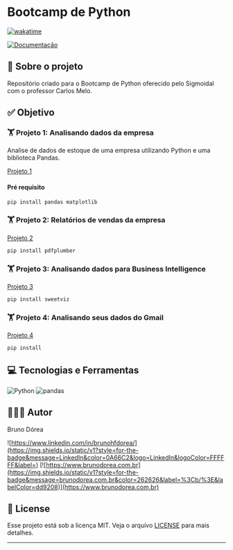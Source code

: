 # Bootcamp de Python

[![wakatime](https://wakatime.com/badge/user/68660678-6b86-4b78-98df-f5f41a37e1bc/project/c8819a71-d056-402c-b908-edb2a7e1c749.svg)](https://wakatime.com/badge/user/68660678-6b86-4b78-98df-f5f41a37e1bc/project/c8819a71-d056-402c-b908-edb2a7e1c749)

[![Documentação](https://img.shields.io/static/v1?style=for-the-badge&message=Documentação&color=4285F4&logo=Google+Docs&logoColor=FFFFFF&label=)](https://brunodorea.github.io/brunodorea_guide/site/nav/analise-dados-emp/)

## 💼 Sobre o projeto

Repositório criado para o Bootcamp de Python oferecido pelo Sigmoidal com o professor Carlos Melo.

## ✅ Objetivo

### 🏋️ Projeto 1: Analisando dados da empresa

Analise de dados de estoque de uma empresa utilizando Python e uma biblioteca Pandas.

[Projeto 1](./projetos/modulo_01/analise_de_dados_empresarial.ipynb)

#### Pré requisito

```bash
pip install pandas matplotlib
```

### 🏋️ Projeto 2: Relatórios de vendas da empresa

[Projeto 2](./projetos/modulo_02/relatorio_vendas.ipynb)

```bash
pip install pdfplumber
```

### 🏋️ Projeto 3: Analisando dados para Business Intelligence

[Projeto 3](./projetos/modulo_03/relatorio_bi.ipynb)

```bash
pip install sweetviz
```

### 🏋️ Projeto 4:  Analisando seus dados do Gmail

[Projeto 4](./projetos/modulo_04/relatorio_gmail.ipynb)

```bash
pip install 
```

## 💻 Tecnologias e Ferramentas

![Python](https://img.shields.io/static/v1?style=for-the-badge&message=Python&color=3776AB&logo=Python&logoColor=FFFFFF&label=)
![pandas](https://img.shields.io/static/v1?style=for-the-badge&message=pandas&color=150458&logo=pandas&logoColor=FFFFFF&label=)

## 👨🏽‍💻 Autor

Bruno Dórea

![https://www.linkedin.com/in/brunohfdorea/](https://img.shields.io/static/v1?style=for-the-badge&message=LinkedIn&color=0A66C2&logo=LinkedIn&logoColor=FFFFFF&label=)
[![https://www.brunodorea.com.br](https://img.shields.io/static/v1?style=for-the-badge&message=brunodorea.com.br&color=262626&label=%3Cb/%3E&labelColor=dd9208)](https://www.brunodorea.com.br)

## 📝 License

Esse projeto está sob a licença MIT. Veja o arquivo [LICENSE](LICENSE) para mais detalhes.

---
